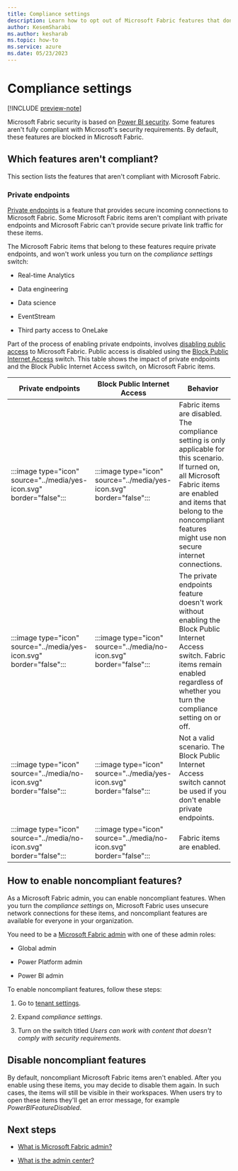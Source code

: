 ```yaml
---
title: Compliance settings
description: Learn how to opt out of Microsoft Fabric features that don't meet the Microsoft Fabric security requirements.
author: KesemSharabi
ms.author: kesharab
ms.topic: how-to
ms.service: azure
ms.date: 05/23/2023
---
```


# Compliance settings

[!INCLUDE [preview-note](../includes/preview-note.md)]

Microsoft Fabric security is based on [Power BI security](/power-bi/enterprise/service-admin-power-bi-security). Some features aren't fully compliant with Microsoft's security requirements. By default, these features are blocked in Microsoft Fabric.

## Which features aren't compliant?

This section lists the features that aren't compliant with Microsoft Fabric.

### Private endpoints

[Private endpoints](/power-bi/enterprise/service-security-private-links) is a feature that provides secure incoming connections to Microsoft Fabric. Some Microsoft Fabric items aren't compliant with private endpoints and Microsoft Fabric can't provide secure private link traffic for these items.

The Microsoft Fabric items that belong to these features require private endpoints, and won't work unless you turn on the *compliance settings* switch:  

* Real-time Analytics

* Data engineering

* Data science

* EventStream

* Third party access to OneLake

Part of the process of enabling private endpoints, involves [disabling public access](/power-bi/enterprise/service-security-private-links#disable-public-access-for-power-bi) to  Microsoft Fabric. Public access is disabled using the [Block Public Internet Access](/power-bi/admin/service-admin-portal-advanced-networking) switch. This table shows the impact of private endpoints and the Block Public Internet Access switch, on Microsoft Fabric items.

|Private endpoints  |Block Public Internet Access  |Behavior  |
|---------|---------|---------|
|:::image type="icon" source="../media/yes-icon.svg" border="false":::    |:::image type="icon" source="../media/yes-icon.svg" border="false":::        |Fabric items are disabled. The compliance setting is only applicable for this scenario. If turned on, all Microsoft Fabric items are enabled and items that belong to the noncompliant features might use non secure internet connections.         |
|:::image type="icon" source="../media/yes-icon.svg" border="false":::    |:::image type="icon" source="../media/no-icon.svg" border="false":::         |The private endpoints feature doesn't work without enabling the Block Public Internet Access switch. Fabric items remain enabled regardless of whether you turn the compliance setting on or off.         |
|:::image type="icon" source="../media/no-icon.svg" border="false":::     |:::image type="icon" source="../media/yes-icon.svg" border="false":::         |Not a valid scenario. The Block Public Internet Access switch cannot be used if you don't enable private endpoints.         |
|:::image type="icon" source="../media/no-icon.svg" border="false":::     |:::image type="icon" source="../media/no-icon.svg" border="false":::         |Fabric items are enabled.         |

## How to enable noncompliant features?

As a Microsoft Fabric admin, you can enable noncompliant features. When you turn the *compliance settings* on, Microsoft Fabric uses unsecure network connections for these items, and noncompliant features are available for everyone in your organization.

You need to be a [Microsoft Fabric admin](microsoft-fabric-admin.md) with one of these admin roles:

* Global admin

* Power Platform admin

* Power BI admin

To enable noncompliant features, follow these steps:

1. Go to [tenant settings](/power-bi/admin/service-admin-portal-about-tenant-settings).

2. Expand *compliance settings*.

3. Turn on the switch titled *Users can work with content that doesn't comply with security requirements*.

## Disable noncompliant features

By default, noncompliant Microsoft Fabric items aren't enabled. After you enable using these items, you may decide to disable them again. In such cases, the items will still be visible in their workspaces. When users try to open these items they'll get an error message, for example *PowerBIFeatureDisabled*.

## Next steps

* [What is Microsoft Fabric admin?](microsoft-fabric-admin.md)

* [What is the admin center?](admin-center.md)
